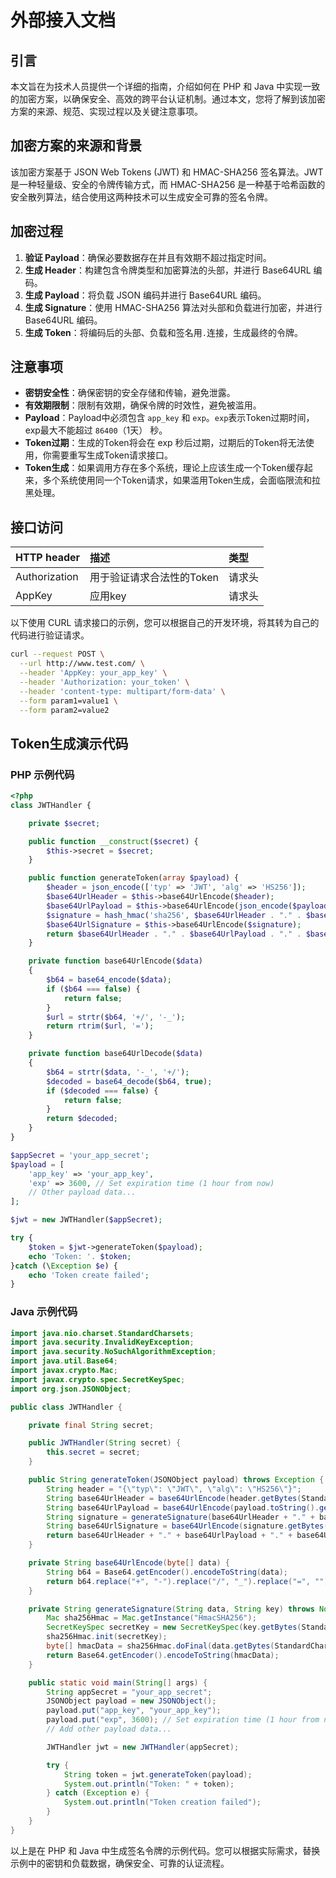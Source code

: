 # 外部接入文档

## 引言

本文旨在为技术人员提供一个详细的指南，介绍如何在 PHP 和 Java 中实现一致的加密方案，以确保安全、高效的跨平台认证机制。通过本文，您将了解到该加密方案的来源、规范、实现过程以及关键注意事项。

## 加密方案的来源和背景

该加密方案基于 JSON Web Tokens (JWT) 和 HMAC-SHA256 签名算法。JWT 是一种轻量级、安全的令牌传输方式，而 HMAC-SHA256 是一种基于哈希函数的安全散列算法，结合使用这两种技术可以生成安全可靠的签名令牌。

## 加密过程

1. **验证 Payload**：确保必要数据存在并且有效期不超过指定时间。
2. **生成 Header**：构建包含令牌类型和加密算法的头部，并进行 Base64URL 编码。
3. **生成 Payload**：将负载 JSON 编码并进行 Base64URL 编码。
4. **生成 Signature**：使用 HMAC-SHA256 算法对头部和负载进行加密，并进行 Base64URL 编码。
5. **生成 Token**：将编码后的头部、负载和签名用`.`连接，生成最终的令牌。

## 注意事项

- **密钥安全性**：确保密钥的安全存储和传输，避免泄露。
- **有效期限制**：限制有效期，确保令牌的时效性，避免被滥用。
- **Payload**：Payload中必须包含 `app_key` 和 `exp`。`exp`表示Token过期时间，exp最大不能超过 `86400`（1天） 秒。
- **Token过期**：生成的Token将会在 exp 秒后过期，过期后的Token将无法使用，你需要重写生成Token请求接口。
- **Token生成**：如果调用方存在多个系统，理论上应该生成一个Token缓存起来，多个系统使用同一个Token请求，如果滥用Token生成，会面临限流和拉黑处理。

## 接口访问

| HTTP header   | 描述              | 类型   |
| :------------ |:----------------| :----- |
| Authorization | 用于验证请求合法性的Token | 请求头 |
| AppKey        | 应用key           | 请求头 |

以下使用 CURL 请求接口的示例，您可以根据自己的开发环境，将其转为自己的代码进行验证请求。

```bash
curl --request POST \
  --url http://www.test.com/ \
  --header 'AppKey: your_app_key' \
  --header 'Authorization: your_token' \
  --header 'content-type: multipart/form-data' \
  --form param1=value1 \
  --form param2=value2
```

## Token生成演示代码

### PHP 示例代码

```php
<?php
class JWTHandler {

    private $secret;

    public function __construct($secret) {
        $this->secret = $secret;
    }

    public function generateToken(array $payload) {
        $header = json_encode(['typ' => 'JWT', 'alg' => 'HS256']);
        $base64UrlHeader = $this->base64UrlEncode($header);
        $base64UrlPayload = $this->base64UrlEncode(json_encode($payload));
        $signature = hash_hmac('sha256', $base64UrlHeader . "." . $base64UrlPayload, $this->secret, true);
        $base64UrlSignature = $this->base64UrlEncode($signature);
        return $base64UrlHeader . "." . $base64UrlPayload . "." . $base64UrlSignature;
    }

    private function base64UrlEncode($data)
    {
        $b64 = base64_encode($data);
        if ($b64 === false) {
            return false;
        }
        $url = strtr($b64, '+/', '-_');
        return rtrim($url, '=');
    }

    private function base64UrlDecode($data)
    {
        $b64 = strtr($data, '-_', '+/');
        $decoded = base64_decode($b64, true);
        if ($decoded === false) {
            return false;
        }
        return $decoded;
    }
}

$appSecret = 'your_app_secret';
$payload = [
    'app_key' => 'your_app_key',
    'exp' => 3600, // Set expiration time (1 hour from now)
    // Other payload data...
];

$jwt = new JWTHandler($appSecret);

try {
    $token = $jwt->generateToken($payload);
    echo 'Token: '. $token;
}catch (\Exception $e) {
    echo 'Token create failed';
}
```

### Java 示例代码

```java
import java.nio.charset.StandardCharsets;
import java.security.InvalidKeyException;
import java.security.NoSuchAlgorithmException;
import java.util.Base64;
import javax.crypto.Mac;
import javax.crypto.spec.SecretKeySpec;
import org.json.JSONObject;

public class JWTHandler {

    private final String secret;

    public JWTHandler(String secret) {
        this.secret = secret;
    }

    public String generateToken(JSONObject payload) throws Exception {
        String header = "{\"typ\": \"JWT\", \"alg\": \"HS256\"}";
        String base64UrlHeader = base64UrlEncode(header.getBytes(StandardCharsets.UTF_8));
        String base64UrlPayload = base64UrlEncode(payload.toString().getBytes(StandardCharsets.UTF_8));
        String signature = generateSignature(base64UrlHeader + "." + base64UrlPayload, secret);
        String base64UrlSignature = base64UrlEncode(signature.getBytes(StandardCharsets.UTF_8));
        return base64UrlHeader + "." + base64UrlPayload + "." + base64UrlSignature;
    }

    private String base64UrlEncode(byte[] data) {
        String b64 = Base64.getEncoder().encodeToString(data);
        return b64.replace("+", "-").replace("/", "_").replace("=", "");
    }

    private String generateSignature(String data, String key) throws NoSuchAlgorithmException, InvalidKeyException {
        Mac sha256Hmac = Mac.getInstance("HmacSHA256");
        SecretKeySpec secretKey = new SecretKeySpec(key.getBytes(StandardCharsets.UTF_8), "HmacSHA256");
        sha256Hmac.init(secretKey);
        byte[] hmacData = sha256Hmac.doFinal(data.getBytes(StandardCharsets.UTF_8));
        return Base64.getEncoder().encodeToString(hmacData);
    }

    public static void main(String[] args) {
        String appSecret = "your_app_secret";
        JSONObject payload = new JSONObject();
        payload.put("app_key", "your_app_key");
        payload.put("exp", 3600); // Set expiration time (1 hour from now)
        // Add other payload data...

        JWTHandler jwt = new JWTHandler(appSecret);

        try {
            String token = jwt.generateToken(payload);
            System.out.println("Token: " + token);
        } catch (Exception e) {
            System.out.println("Token creation failed");
        }
    }
}
```

以上是在 PHP 和 Java 中生成签名令牌的示例代码。您可以根据实际需求，替换示例中的密钥和负载数据，确保安全、可靠的认证流程。